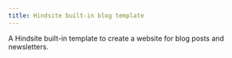 ```yaml
---
title: Hindsite built-in blog template
---
```


A Hindsite built-in template to create a website for blog posts and newsletters.